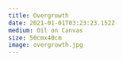 ```yaml
---
title: Overgrowth
date: 2021-01-01T03:23:23.152Z
medium: Oil on Canvas
size: 50cmx40cm
image: overgrowth.jpg
---
```


